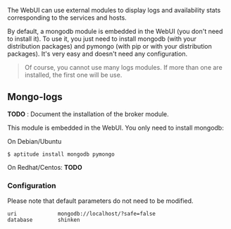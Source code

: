
The WebUI can use external modules to display logs and availability stats corresponding to the services and hosts.

By default, a mongodb module is embedded in the WebUI (you don't need to install it). To use it, you just need to install mongodb (with your distribution packages) and pymongo (with pip or with your distribution packages). It's very easy and doesn't need any configuration.

> Of course, you cannot use many logs modules. If more than one are installed, the first one will be use.

## Mongo-logs

**TODO** : Document the installation of the broker module.

This module is embedded in the WebUI. You only need to install mongodb:

On Debian/Ubuntu
```
$ aptitude install mongodb pymongo
```

On Redhat/Centos:
**TODO**

### Configuration

Please note that default parameters do not need to be modified.

```
uri             mongodb://localhost/?safe=false
database        shinken
```